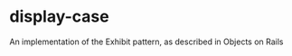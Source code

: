 display-case
============

An implementation of the Exhibit pattern, as described in Objects on Rails